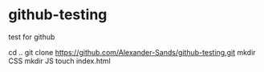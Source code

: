 # github-testing
test for github

cd ..
git clone https://github.com/Alexander-Sands/github-testing.git
mkdir CSS
mkdir JS
touch index.html
